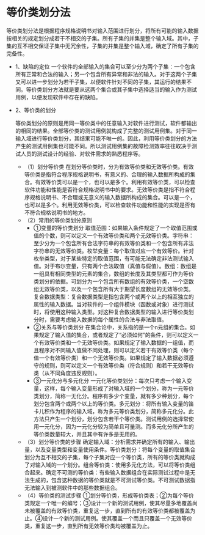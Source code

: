 # 等价类划分法

等价类划分法是根据程序规格说明书对输入范围进行划分，将所有可能的输入数据按相关的规定划分成若干不相交的子集。所有子集的并集是整个输入域。其中，子集的互不相交保证子集中无冗余性，子集的并集是整个输入域，确定了所有子集的完备性。







- 1、缺陷的定位
  一个软件的全部输入的集合可以至少分为两个子集：一个包含所有正常和合法的输入；另一个包含所有异常和非法的输入。对于这两个子集又可以进一步划分为若干子集，以便软件针对不同的子集，其运行的结果不同。等价类划分方法就是要从这两个集合或其子集中选择适当的输入作为测试用例，以便发现软件中存在的缺陷。

- 2、等价类的划分

   

  等价类划分的原则是用同一等价类中的任意输入对软件进行测试，软件都输出的相同的结果。全部等价类的测试用例就构成了完整的测试用例集。对于同一输入域进行等价类划分，其结果可能不唯一的。因此，利用等价类划分的方法产生的测试用例集也可能不同。所以测试用例集的故障检测效率往往取决于测试人员的测试设计的经验、对软件需求的熟悉程序等。

  - （1）划分等价类
    在划分等价类时，分为有效等价类和无效等价类。有效等价类是指符合程序规格说明书，有意义的、合理的输入数据所构成的集合。有效等价类可以是一个，也可以是多个。利用有效等价类，可以检查软件功能和性能是否符合规格说明书中的要求。无效等价类是指不符合程序规格说明书、不合理或无意义的输入数据所构成的集合。可以是一个，也可以是多个。利用无效等价类，可以检查软件功能和性能的实现是否有不符合规格说明书的地方。
  - （2）常用的等价类划分原则
    - ①变量的等价类划分
      取值范围：如果输入条件规定了一个取值范围或值的个数，则可以定义一个有效等价类和两个无效等价类。字符串：至少分为一个包含所有合法字符串的有效等价类和一个包含所有非法字符串的无效等价类。枚举变量：每个取值对应一个有效等价。针对枚举类型，对于某些特定的取值范围，有可能无法确定非法测试输入值。对于布尔变量，只有两个合法取值（真值与假值）。数组：数组是一组具有相同类型的元素的集合，数组的长度及其类型都可作为等价类划分的依据。可划分为一个包含所有数组的有效等价类，一个空数组无效等价类，以及一个包含所有大于期望长度数组的无效等价类。复合数据类型：复合数据类型是指包含两个或两个以上的相互独立的属性的输入数据。当对软件的一个组件模块（函数或对象）进行测试时，将使用这种输入类型。对这种复合数据类型的输入进行等价类划分时，需要考虑输入数据的每个属性的合法与非法取值。
    - ②关系与等价类划分
      在集合论中，关系指的是一个n元组的集合。如果规定了输入值的集合，或者规定了“必须如何”的条件，则可以定义一个有效等价类和一个无效等价类。如果规定了输入数据的一组值，而且程序对不同输入值做不同处理，则可以定义若干有效等价类（每个值一个有效等价类）和一个无效等价类。如果规定了输入数据必须遵守的规则，则可以定义一个有效等价类（符合规则）和若干无效等价类（从不同角度违反规则）。
    - ③一元化分与多元化分
      一元化等价类划分：每次只考虑一个输入变量，这样，每个输入变量形成了对输入域的一个划分，称为一元等价类划分，简称一无化分。程序有多少个变量，就有多少种划分，每个划分包含两个或两个以上的等价类。多元划分：将所有输入变量的笛卡儿积作为程序的输入域，称为多元等价类划分，简称多元化分。此方法只产生一个划分，划分包含若干个等价类。测试用例的选择常使用一元化分，因为一元化分较为简单且可量测。而多元化分所产生的等价类数量较大，并且其中有许多是无用的。
  - （3）划分等价类的步骤
    确定输入域：分析需求并确定所有的输入、输出量，以及变量类型和变量使用条件。等价类划分：将每个变量的取值集合划分为互不相交的子集，每个子集对应一个等价类，所有的等价类就构成了对输入域的一个划分。组合等价类：使用多元化方法，可以将等价类组合起来。确定不可测的等价类：有些输入数据组合在实际测试过程中是无法生成的，包含这种数据的等价类就是不可测试等价类。不可测试数据指无法输入到被测软件中的那些数据组合。
  - （4）等价类的测试步骤
    ①划分等价类，形成等价类表；②为每个等价类规定一个唯一的编号；③设计一个新的测试用例，使其尽量多地覆盖尚未被覆盖的有效等价类，重复这一步，直到所有的有效等价类都被覆盖为止。④设计一个新的测试用例。使其覆盖一个而且只覆盖一个无效等价类，重复这一步，直到所有无效等价类均被覆盖为止。